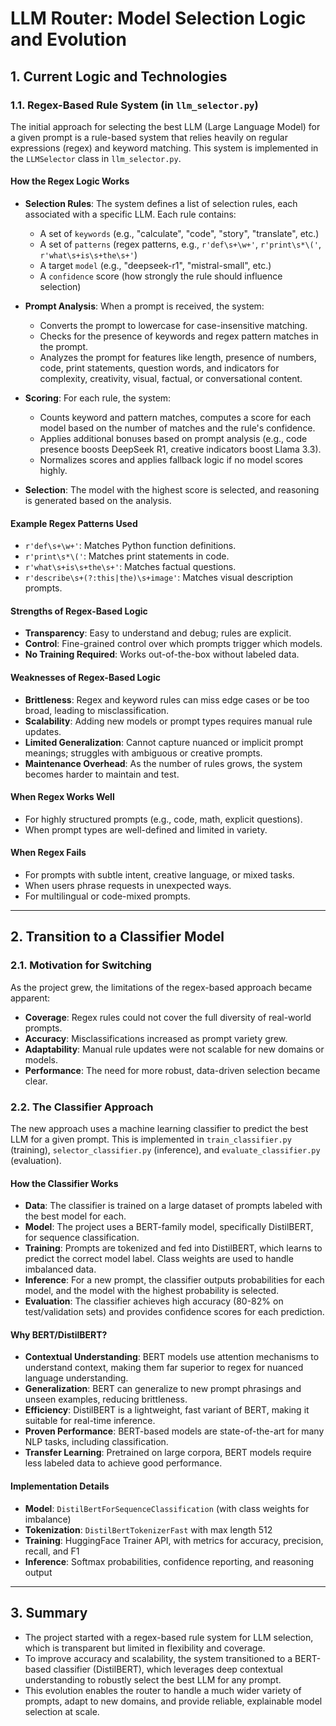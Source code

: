 # LLM Router: Model Selection Logic and Evolution

## 1. Current Logic and Technologies

### 1.1. Regex-Based Rule System (in `llm_selector.py`)

The initial approach for selecting the best LLM (Large Language Model) for a given prompt is a rule-based system that relies heavily on regular expressions (regex) and keyword matching. This system is implemented in the `LLMSelector` class in `llm_selector.py`.

#### How the Regex Logic Works
- **Selection Rules**: The system defines a list of selection rules, each associated with a specific LLM. Each rule contains:
  - A set of `keywords` (e.g., "calculate", "code", "story", "translate", etc.)
  - A set of `patterns` (regex patterns, e.g., `r'def\s+\w+'`, `r'print\s*\('`, `r'what\s+is\s+the\s+'`)
  - A target `model` (e.g., "deepseek-r1", "mistral-small", etc.)
  - A `confidence` score (how strongly the rule should influence selection)

- **Prompt Analysis**: When a prompt is received, the system:
  - Converts the prompt to lowercase for case-insensitive matching.
  - Checks for the presence of keywords and regex pattern matches in the prompt.
  - Analyzes the prompt for features like length, presence of numbers, code, print statements, question words, and indicators for complexity, creativity, visual, factual, or conversational content.

- **Scoring**: For each rule, the system:
  - Counts keyword and pattern matches, computes a score for each model based on the number of matches and the rule's confidence.
  - Applies additional bonuses based on prompt analysis (e.g., code presence boosts DeepSeek R1, creative indicators boost Llama 3.3).
  - Normalizes scores and applies fallback logic if no model scores highly.

- **Selection**: The model with the highest score is selected, and reasoning is generated based on the analysis.

#### Example Regex Patterns Used
- `r'def\s+\w+'`: Matches Python function definitions.
- `r'print\s*\('`: Matches print statements in code.
- `r'what\s+is\s+the\s+'`: Matches factual questions.
- `r'describe\s+(?:this|the)\s+image'`: Matches visual description prompts.

#### Strengths of Regex-Based Logic
- **Transparency**: Easy to understand and debug; rules are explicit.
- **Control**: Fine-grained control over which prompts trigger which models.
- **No Training Required**: Works out-of-the-box without labeled data.

#### Weaknesses of Regex-Based Logic
- **Brittleness**: Regex and keyword rules can miss edge cases or be too broad, leading to misclassification.
- **Scalability**: Adding new models or prompt types requires manual rule updates.
- **Limited Generalization**: Cannot capture nuanced or implicit prompt meanings; struggles with ambiguous or creative prompts.
- **Maintenance Overhead**: As the number of rules grows, the system becomes harder to maintain and test.

#### When Regex Works Well
- For highly structured prompts (e.g., code, math, explicit questions).
- When prompt types are well-defined and limited in variety.

#### When Regex Fails
- For prompts with subtle intent, creative language, or mixed tasks.
- When users phrase requests in unexpected ways.
- For multilingual or code-mixed prompts.

---

## 2. Transition to a Classifier Model

### 2.1. Motivation for Switching

As the project grew, the limitations of the regex-based approach became apparent:
- **Coverage**: Regex rules could not cover the full diversity of real-world prompts.
- **Accuracy**: Misclassifications increased as prompt variety grew.
- **Adaptability**: Manual rule updates were not scalable for new domains or models.
- **Performance**: The need for more robust, data-driven selection became clear.

### 2.2. The Classifier Approach

The new approach uses a machine learning classifier to predict the best LLM for a given prompt. This is implemented in `train_classifier.py` (training), `selector_classifier.py` (inference), and `evaluate_classifier.py` (evaluation).

#### How the Classifier Works
- **Data**: The classifier is trained on a large dataset of prompts labeled with the best model for each.
- **Model**: The project uses a BERT-family model, specifically DistilBERT, for sequence classification.
- **Training**: Prompts are tokenized and fed into DistilBERT, which learns to predict the correct model label. Class weights are used to handle imbalanced data.
- **Inference**: For a new prompt, the classifier outputs probabilities for each model, and the model with the highest probability is selected.
- **Evaluation**: The classifier achieves high accuracy (80-82% on test/validation sets) and provides confidence scores for each prediction.

#### Why BERT/DistilBERT?
- **Contextual Understanding**: BERT models use attention mechanisms to understand context, making them far superior to regex for nuanced language understanding.
- **Generalization**: BERT can generalize to new prompt phrasings and unseen examples, reducing brittleness.
- **Efficiency**: DistilBERT is a lightweight, fast variant of BERT, making it suitable for real-time inference.
- **Proven Performance**: BERT-based models are state-of-the-art for many NLP tasks, including classification.
- **Transfer Learning**: Pretrained on large corpora, BERT models require less labeled data to achieve good performance.

#### Implementation Details
- **Model**: `DistilBertForSequenceClassification` (with class weights for imbalance)
- **Tokenization**: `DistilBertTokenizerFast` with max length 512
- **Training**: HuggingFace Trainer API, with metrics for accuracy, precision, recall, and F1
- **Inference**: Softmax probabilities, confidence reporting, and reasoning output

---

## 3. Summary

- The project started with a regex-based rule system for LLM selection, which is transparent but limited in flexibility and coverage.
- To improve accuracy and scalability, the system transitioned to a BERT-based classifier (DistilBERT), which leverages deep contextual understanding to robustly select the best LLM for any prompt.
- This evolution enables the router to handle a much wider variety of prompts, adapt to new domains, and provide reliable, explainable model selection at scale. 